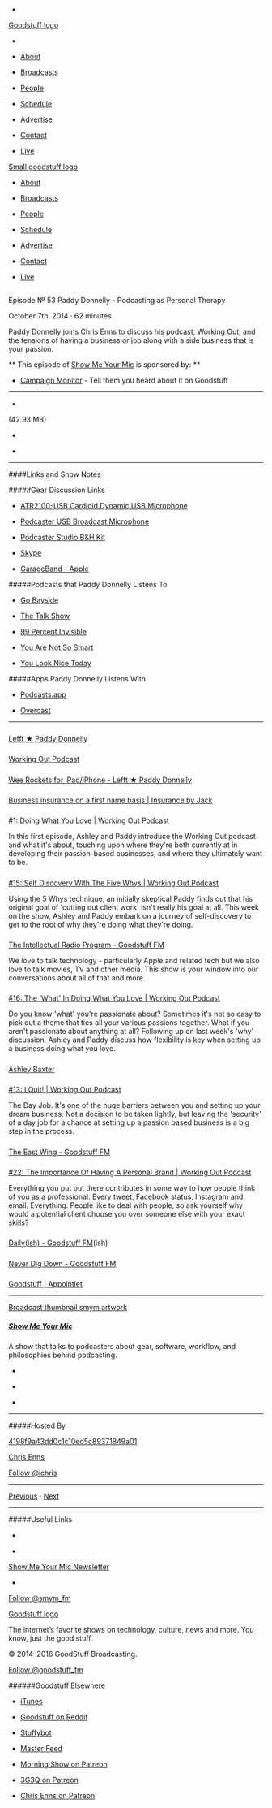 

-
[Goodstuff logo](http://www.goodstuff.fm/)[](/assets/goodstuff_logo-17c1fe6f378352de5d7345f76152130b.svg)

-


-  [About](/about)

-  [Broadcasts](/broadcasts)

-  [People](/people)

-  [Schedule](/schedule)

-  [Advertise](/advertise)

-  [Contact](/contact)

-  [Live](/live)


[Small goodstuff logo](http://www.goodstuff.fm/)[](/assets/small_goodstuff_logo-bf032e72b9ec41494f4d90905f1ad619.svg)


-  [About](/about)

-  [Broadcasts](/broadcasts)

-  [People](/people)

-  [Schedule](/schedule)

-  [Advertise](/advertise)

-  [Contact](/contact)

-  [Live](/live)


##
Episode № 53
Paddy Donnelly - Podcasting as Personal Therapy


October 7th, 2014
·
62
minutes


Paddy Donnelly joins Chris Enns to discuss his podcast, Working Out, and the tensions of having a business or job along with a side business that is your passion.


**
This episode of
[Show Me Your Mic](/smym)
is sponsored by:
**


-  [Campaign Monitor](http://www.campaignmonitor.com/) - Tell them you heard about it on Goodstuff


------------------------------


-
[](http://podcasts-1.feedpress.co/10590/smym-53.mp3)(42.93 MB)

-
[](http://twitter.com/intent/tweet?text=Show%20Me%20Your%20Mic%20%E2%84%96%2053%20on%20@goodstuff_fm%20-%20http://goodstuff.fm/smym/53)

-
[](http://www.facebook.com/sharer/sharer.php?u=http://goodstuff.fm/smym/53)


------------------------------


####Links and Show Notes

#####Gear Discussion Links


-  [ATR2100-USB Cardioid Dynamic USB Microphone](http://www.bhphotovideo.com/c/product/751977-REG/Audio_Technica_ATR2100_USB_ATR2100_USB_Cardioid_Dynamic_USB.html/BI/19457/KBID/11631/kw/AUATR2100USB/DFF/d10-v2-t1-xAUATR2100USB)

-  [Podcaster USB Broadcast Microphone](http://www.bhphotovideo.com/c/product/450171-REG/Rode_PODCASTER_Podcaster_USB_Broadcast_Microphone.html/BI/19457/KBID/11631/kw/ROPODCASTER/DFF/d10-v2-t1-xROPODCASTER)

-  [Podcaster Studio B&H Kit](http://www.bhphotovideo.com/c/product/503926-REG/Rode_Podcaster_Studio_B_H_Kit.html/BI/19457/KBID/11631/kw/ROPODCASTERK/DFF/d10-v2-t1-xROPODCASTERK)

-  [Skype](http://www.skype.com)

-  [GarageBand - Apple](https://itunes.apple.com/ca/app/garageband/id682658836?mt=12&uo=4&at=10l4Ki)


#####Podcasts that Paddy Donnelly Listens To


-  [Go Bayside](http://gobayside.tumblr.com)

-  [The Talk Show](https://daringfireball.net/thetalkshow/)

-  [99 Percent Invisible](http://99percentinvisible.org)

-  [You Are Not So Smart](http://youarenotsosmart.com/podcast/)

-  [You Look Nice Today](http://youlooknicetoday.com)


#####Apps Paddy Donnelly Listens With


-  [Podcasts.app](https://itunes.apple.com/ca/app/podcasts/id525463029?mt=8&uo=4&at=10l4Ki)

-  [Overcast](https://itunes.apple.com/ca/app/overcast-podcast-player/id888422857?mt=8&uo=4&at=10l4Ki)


------------------------------


#####
[Lefft ★ Paddy Donnelly](http://lefft.com/)


#####
[Working Out Podcast](http://workingoutpodcast.com/)


#####
[Wee Rockets for iPad/iPhone - Lefft ★ Paddy Donnelly](http://lefft.com/weerockets/)


#####
[Business insurance on a first name basis | Insurance by Jack](http://insurancebyjack.co.uk/)


#####
[#1: Doing What You Love | Working Out Podcast](http://workingoutpodcast.com/2014/05/07/01-doing-what-you-love.html)


In this first episode, Ashley and Paddy introduce the Working Out podcast and what it's about, touching upon where they're both currently at in developing their passion-based businesses, and where they ultimately want to be.


#####
[#15: Self Discovery With The Five Whys | Working Out Podcast](http://workingoutpodcast.com/2014/08/13/15-self-discovery-with-the-five-whys.html)


Using the 5 Whys technique, an initially skeptical Paddy finds out that his original goal of 'cutting out client work' isn't really his goal at all. This week on the show, Ashley and Paddy embark on a journey of self-discovery to get to the root of why they're doing what they're doing.


#####
[The Intellectual Radio Program - Goodstuff FM](http://goodstuff.fm/tirp)


We love to talk technology - particularly Apple and related tech but we also love to talk movies, TV and other media. This show is your window into our conversations about all of that and more.


#####
[#16: The 'What' In Doing What You Love | Working Out Podcast](http://workingoutpodcast.com/2014/08/20/16-the-what-in-do-what-you-love.html)


Do you know 'what' you're passionate about? Sometimes it's not so easy to pick out a theme that ties all your various passions together. What if you aren't passionate about anything at all? Following up on last week's 'why' discussion, Ashley and Paddy discuss how flexibility is key when setting up a business doing what you love.


#####
[Ashley Baxter](http://iamashley.co.uk/)


#####
[#13: I Quit! | Working Out Podcast](http://workingoutpodcast.com/2014/07/30/13-i-quit.html)


The Day Job. It's one of the huge barriers between you and setting up your dream business. Not a decision to be taken lightly, but leaving the 'security' of a day job for a chance at setting up a passion based business is a big step in the process.


#####
[The East Wing - Goodstuff FM](http://goodstuff.fm/theeastwing/)


#####
[#22: The Importance Of Having A Personal Brand | Working Out Podcast](http://workingoutpodcast.com/2014/10/01/22-the-importance-of-having-a-personal-brand.html)


Everything you put out there contributes in some way to how people think of you as a professional. Every tweet, Facebook status, Instagram and email. Everything. People like to deal with people, so ask yourself why would a potential client choose you over someone else with your exact skills?


#####
[Daily(ish) - Goodstuff FM](http://goodstuff.fm/dailyish/)(ish)


#####
[Never Dig Down - Goodstuff FM](http://goodstuff.fm/neverdigdown/)


#####
[Goodstuff | Appointlet](https://goodstuff.appointlet.com/)


------------------------------


[Broadcast thumbnail smym artwork](/smym)[](https://goodstuffs3.s3.amazonaws.com/uploads/broadcast/image/18/broadcast_thumbnail_smym_artwork.png)

##### [Show Me Your Mic](/smym)


A show that talks to podcasters about gear, software, workflow, and philosophies behind podcasting.

-
[](https://geo.itunes.apple.com/ca/podcast/show-me-your-mic/id602836998?mt=2&at=10l4Ki)

-
[](http://feeds.goodstuff.fm/smym)

-
[](mailto:chris+smym@goodstuff.fm?cc=sponsorship%40goodstuff.fm&subject=%5BGoodStuff%20FM%5D%20Sponsorship%20Inquiry%20for%20Show%20Me%20Your%20Mic)


------------------------------


#####Hosted By


[4198f9a43dd0c1c10ed5c89371849a01](/people/chris-enns)[](http://gravatar.com/avatar/4198f9a43dd0c1c10ed5c89371849a01.png?s=300&r=pg)

[Chris Enns](/people/chris-enns)


[Follow @ichris](https://twitter.com/ichris)


------------------------------


[Previous](/smym/52)
·
[Next](/smym/54)


------------------------------


#####Useful Links

-
[](mailto:chris+smym@goodstuff.fm?subject=%5BGoodstuff%20FM%5D%20Feedback%20for%20Show%20Me%20Your%20Mic)

-
[Show Me Your Mic Newsletter](http://www.goodstuff.fm/smym/newsletter)


-
[Follow @smym_fm](https://twitter.com/smym_fm)


[Goodstuff logo](http://www.goodstuff.fm/)[](/assets/goodstuff_logo-17c1fe6f378352de5d7345f76152130b.svg)


The internet’s favorite shows on technology, culture, news and more. You know, just the good stuff.


© 2014–2016 GoodStuff Broadcasting.

[Follow @goodstuff_fm](https://twitter.com/goodstufffm)


######Goodstuff Elsewhere

-  [iTunes](https://itunes.apple.com/us/artist/goodstuff-fm/id843385597?mt=2)

-  [Goodstuff on Reddit](https://www.reddit.com/r/Goodstuff_fm/)

-  [Stuffybot](http://stuffybot.goodstuff.fm)

-  [Master Feed](/master/feed)

-  [Morning Show on Patreon](https://www.patreon.com/morningshow)

-  [3G3Q on Patreon](https://www.patreon.com/3g3q)

-  [Chris Enns on Patreon](https://www.patreon.com/ichris)
